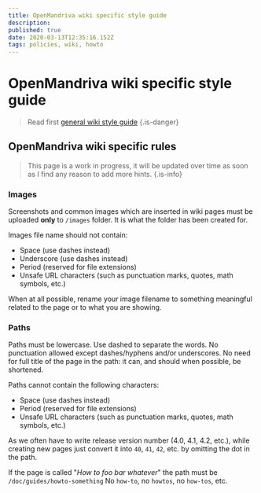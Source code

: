 ```yaml
---
title: OpenMandriva wiki specific style guide
description: 
published: true
date: 2020-03-13T12:35:16.152Z
tags: policies, wiki, howto
---
```


# OpenMandriva wiki specific style guide
> Read first [general wiki style guide](/en/doc/wiki-style-guide)
{.is-danger}

## OpenMandriva wiki specific rules

> This page is a work in progress, it will be updated over time as soon as I find any reason to add more hints.
{.is-info}


### Images
Screenshots and common images which are inserted in wiki pages must be uploaded **only** to `/images` folder.
It is what the folder has been created for.

Images file name should not contain:
- Space (use dashes instead)
- Underscore (use dashes instead)
- Period (reserved for file extensions)
- Unsafe URL characters (such as punctuation marks, quotes, math symbols, etc.)

When at all possible, rename your image filename to something meaningful related to the page or to what you are showing.

### Paths
Paths  must be lowercase. Use dashed to separate the words.
No punctuation allowed except dashes/hyphens and/or underscores.
No need for full title of the page in the path: it can, and should when possible, be shortened.

Paths cannot contain the following characters:
- Space (use dashes instead)
- Period (reserved for file extensions)
- Unsafe URL characters (such as punctuation marks, quotes, math symbols, etc.)

As we often have to write release version number (4.0, 4.1, 4.2, etc.), while creating new pages just convert it into `40`, `41`, `42`, etc. by omitting the dot in the path.

If the page is called "*How to foo bar whatever*" the path must be `/doc/guides/howto-something`
No `how-to`, no `howtos`, no `how-tos`, etc.
  

  


